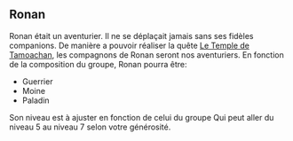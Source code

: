 ## Ronan 

Ronan était un aventurier. Il ne se déplaçait jamais sans ses fidèles companions.
De manière a pouvoir réaliser la quête [Le Temple de Tamoachan](../2-Quetes/le_temple_de_tamoachan.md), les compagnons de Ronan seront nos aventuriers.
En fonction de la composition du groupe, Ronan pourra être: 
- Guerrier
- Moine
- Paladin

Son niveau est à ajuster en fonction de celui du groupe Qui peut aller du niveau 5 au niveau 7 selon votre générosité.

